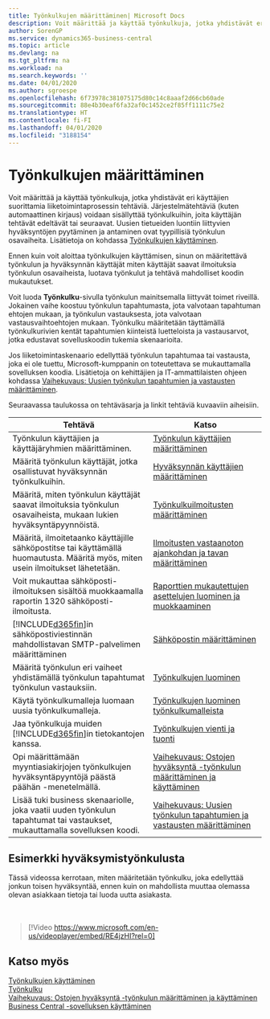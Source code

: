 ```yaml
---
title: Työnkulkujen määrittäminen| Microsoft Docs
description: Voit määrittää ja käyttää työnkulkuja, jotka yhdistävät eri käyttäjien suorittamista liiketoimintaprosessin tehtäviä. Järjestelmätehtäviä (kuten automaattinen kirjaus) voidaan sisällyttää työnkulkuihin, joita käyttäjän tehtävät edeltävät tai seuraavat. Uusien tietueiden luontiin liittyvien hyväksyntöjen pyytäminen ja antaminen ovat tyypillisiä työnkulun osavaiheita.
author: SorenGP
ms.service: dynamics365-business-central
ms.topic: article
ms.devlang: na
ms.tgt_pltfrm: na
ms.workload: na
ms.search.keywords: ''
ms.date: 04/01/2020
ms.author: sgroespe
ms.openlocfilehash: 6f73978c381075175d80c14c8aaaf2d66cb60ade
ms.sourcegitcommit: 88e4b30eaf6fa32af0c1452ce2f85ff1111c75e2
ms.translationtype: HT
ms.contentlocale: fi-FI
ms.lasthandoff: 04/01/2020
ms.locfileid: "3188154"
---
```

# <a name="setting-up-workflows"></a>Työnkulkujen määrittäminen
Voit määrittää ja käyttää työnkulkuja, jotka yhdistävät eri käyttäjien suorittamia liiketoimintaprosessin tehtäviä. Järjestelmätehtäviä (kuten automaattinen kirjaus) voidaan sisällyttää työnkulkuihin, joita käyttäjän tehtävät edeltävät tai seuraavat. Uusien tietueiden luontiin liittyvien hyväksyntöjen pyytäminen ja antaminen ovat tyypillisiä työnkulun osavaiheita. Lisätietoja on kohdassa [Työnkulkujen käyttäminen](across-use-workflows.md).  

 Ennen kuin voit aloittaa työnkulkujen käyttämisen, sinun on määritettävä työnkulun ja hyväksynnän käyttäjät miten käyttäjät saavat ilmoituksia työnkulun osavaiheista, luotava työnkulut ja tehtävä mahdolliset koodin mukautukset.  

 Voit luoda **Työnkulku**-sivulla työnkulun mainitsemalla liittyvät toimet riveillä. Jokainen vaihe koostuu työnkulun tapahtumasta, jota valvotaan tapahtuman ehtojen mukaan, ja työnkulun vastauksesta, jota valvotaan vastausvaihtoehtojen mukaan. Työnkulku määritetään täyttämällä työnkulkurivien kentät tapahtumien kiinteistä luetteloista ja vastausarvot, jotka edustavat sovelluskoodin tukemia skenaarioita.  

 Jos liiketoimintaskenaario edellyttää työnkulun tapahtumaa tai vastausta, joka ei ole tuettu, Microsoft-kumppanin on toteutettava se mukauttamalla sovelluksen koodia. Lisätietoja on kehittäjien ja IT-ammattilaisten ohjeen kohdassa [Vaihekuvaus: Uusien työnkulun tapahtumien ja vastausten määrittäminen](/dynamics-nav/Walkthrough--Implementing-New-Workflow-Events-and-Responses).

 Seuraavassa taulukossa on tehtäväsarja ja linkit tehtäviä kuvaaviin aiheisiin.  

|**Tehtävä**|**Katso**|  
|------------|-------------|  
|Työnkulun käyttäjien ja käyttäjäryhmien määrittäminen.|[Työnkulun käyttäjien määrittäminen](across-how-to-set-up-workflow-users.md)|  
|Määritä työnkulun käyttäjät, jotka osallistuvat hyväksynnän työnkulkuihin.|[Hyväksynnän käyttäjien määrittäminen](across-how-to-set-up-approval-users.md)|  
|Määritä, miten työnkulun käyttäjät saavat ilmoituksia työnkulun osavaiheista, mukaan lukien hyväksyntäpyynnöistä.|[Työnkulkuilmoitusten määrittäminen](across-setting-up-workflow-notifications.md)|  
|Määritä, ilmoitetaanko käyttäjille sähköpostitse tai käyttämällä huomautusta. Määritä myös, miten usein ilmoitukset lähetetään.|[Ilmoitusten vastaanoton ajankohdan ja tavan määrittäminen](across-how-to-specify-when-and-how-to-receive-notifications.md)|  
|Voit mukauttaa sähköposti-ilmoituksen sisältöä muokkaamalla raportin 1320 sähköposti-ilmoitusta.|[Raporttien mukautettujen asettelujen luominen ja muokkaaminen](ui-how-create-custom-report-layout.md)|  
|[!INCLUDE[d365fin](includes/d365fin_md.md)]in sähköpostiviestinnän mahdollistavan SMTP-palvelimen määrittäminen|[Sähköpostin määrittäminen](admin-how-setup-email.md)|
|Määritä työnkulun eri vaiheet yhdistämällä työnkulun tapahtumat työnkulun vastauksiin.|[Työnkulkujen luominen](across-how-to-create-workflows.md)|  
|Käytä työnkulkumalleja luomaan uusia työnkulkumalleja.|[Työnkulkujen luominen työnkulkumalleista](across-how-to-create-workflows-from-workflow-templates.md)|  
|Jaa työnkulkuja muiden [!INCLUDE[d365fin](includes/d365fin_md.md)]in tietokantojen kanssa.|[Työnkulkujen vienti ja tuonti](across-how-to-export-and-import-workflows.md)|  
|Opi määrittämään myyntiasiakirjojen työnkulkujen hyväksyntäpyyntöjä päästä päähän -menetelmällä.|[Vaihekuvaus: Ostojen hyväksyntä -työnkulun määrittäminen ja käyttäminen](walkthrough-setting-up-and-using-a-purchase-approval-workflow.md)|  
|Lisää tuki business skenaariolle, joka vaatii uuden työnkulun tapahtumat tai vastaukset, mukauttamalla sovelluksen koodi.|[Vaihekuvaus: Uusien työnkulun tapahtumien ja vastausten määrittäminen](/dynamics-nav/Walkthrough--Implementing-New-Workflow-Events-and-Responses)|  

## <a name="example-of-an-approval-workflow"></a>Esimerkki hyväksymistyönkulusta
Tässä videossa kerrotaan, miten määritetään työnkulku, joka edellyttää jonkun toisen hyväksyntää, ennen kuin on mahdollista muuttaa olemassa olevan asiakkaan tietoja tai luoda uutta asiakasta.  
<br><br>  

> [!Video https://www.microsoft.com/en-us/videoplayer/embed/RE4jzHI?rel=0]

## <a name="see-also"></a>Katso myös  
 [Työnkulkujen käyttäminen](across-use-workflows.md)   
 [Työnkulku](across-workflow.md)   
 [Vaihekuvaus: Ostojen hyväksyntä -työnkulun määrittäminen ja käyttäminen](walkthrough-setting-up-and-using-a-purchase-approval-workflow.md)  
 [Business Central -sovelluksen käyttäminen](ui-work-product.md)
